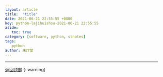 ```yaml
--- 
layout: article 
title:  "title" 
date: 2021-06-21 22:55:55 +0800 
key: python-lajihuishou-2021-06-21 22:55:55 
aside:
   toc: true 
category: [software, python, stnotes] 
tags:
   python 
author: 未厅堂 
--- 
```

 
<span id='head'></span>










-------------------
[返回顶部](#head)
{:.warning}